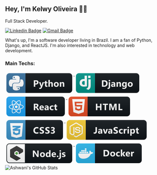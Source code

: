 ## Hey, I'm Kelwy Oliveira 👋🏽

Full Stack Developer.

[![Linkedin Badge](https://img.shields.io/badge/-Kelwy%20Oliveira-4682B4?style=flat-square&logo=Linkedin&logoColor=white&link=https://www.linkedin.com/in/kelwyoliveira/)](https://www.linkedin.com/in/kelwyoliveira/) 
[![Gmail Badge](https://img.shields.io/badge/-kelwyduarte@gmail.com-4682B4?style=flat-square&logo=Gmail&logoColor=white&link=mailto:kelwyduarte@gmail.com)](mailto:kelwyduarte@gmail.com)

What's up, I'm a software developer living in Brazil. I am a fan of Python, Django, and ReactJS. I'm also interested in technology and web development.

### Main Techs: 

<a href="#">
    <img src="svg/dev/python.svg" alt="python" style="vertical-align:top; margin:6px 4px">
</a> 
<a href="#">
    <img src="svg/dev/django.svg" alt="django"    style="vertical-align:top; margin:6px 4px">
</a>
<a href="#">
    <img src="svg/dev/react.svg" alt="react" style="vertical-align:top; margin:6px 4px">
</a> 
<a href="#">
    <img src="svg/dev/html.svg" alt="html"    style="vertical-align:top; margin:6px 4px">
</a>  
<a href="#">
    <img src="svg/dev/css3.svg" alt="css"    style="vertical-align:top; margin:6px 4px">
</a>  
<a href="#">
    <img src="svg/dev/js.svg" alt="js"    style="vertical-align:top; margin:6px 4px">
</a>    
<a href="#">
    <img src="svg/dev/nodejs_larger.svg" alt="nodejs"    style="vertical-align:top; margin:6px 4px">
</a>   
<a href="#">
    <img src="svg/dev/docker.svg" alt="docker"    style="vertical-align:top; margin:6px 4px">
</a>        

<img src="https://github-readme-stats.vercel.app/api?username=kelwys&&show_icons=true&theme=radical&line_height=27&v=5" alt="Ashwani's GitHub Stats" />
